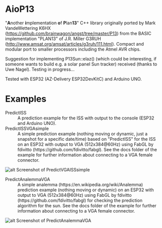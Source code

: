 # AioP13
"**A**nother **i**mplementation **o**f **P**lan**13**" C++ library originally ported by Mark VandeWettering K6HX (https://github.com/brainwagon/angst/tree/master/P13) from the BASIC implementation "PLAN13" of J.R. Miller G3RUH (http://www.amsat.org/amsat/articles/g3ruh/111.html). Compact and modular port to smaller processors including the Atmel AVR chips.

Suggestion for implementing P13Sun::elaz() (which could be interesting, if someone wants to build e.g. a solar panel Sun tracker) received (thanks to Uwe Nagel). Testing in progress...

Tested with ESP32 (AZ-Delivery ESP32DevKitC) and Arduino UNO.

# Examples

<dl>
  <dt>PredictISS</dt>
  <dd>A prediction example for the ISS with output to the console (ESP32 and Arduino UNO).</dd>

  <dt>PredictISSVGAsimple</dt>
  <dd>A simple prediction example (nothing moving or dynamic, just a snapshot for a specific date/time) based on "PredictISS" for the ISS on an ESP32 with output to VGA (512x384@60Hz) using FabGL by fdivitto (https://github.com/fdivitto/fabgl). See the docs folder of the example for further information about connecting to a VGA female connector.</dd>
  
  ![alt Screenshot of PredictVGAISSsimple](https://github.com/dl9sec/ArduinoP13/raw/master/examples/PredictISSVGAsimple/docs/PredictISSVGAsimple_small.png)
    
   <dt>PredictAnalemmaVGA</dt>
  <dd>A simple analemma (https://en.wikipedia.org/wiki/Analemma) prediction example (nothing moving or dynamic) on an ESP32 with output to VGA (512x384@60Hz) using FabGL by fdivitto (https://github.com/fdivitto/fabgl) for checking the prediction algorithm for  the sun. See the docs folder of the example for further information about connecting to a VGA female connector.</dd>
  
  ![alt Screenshot of PredictAnalemmaVGA](https://github.com/dl9sec/ArduinoP13/raw/master/examples/PredictAnalemmaVGA/docs/PredictAnalemmaVGA_small.png) 
